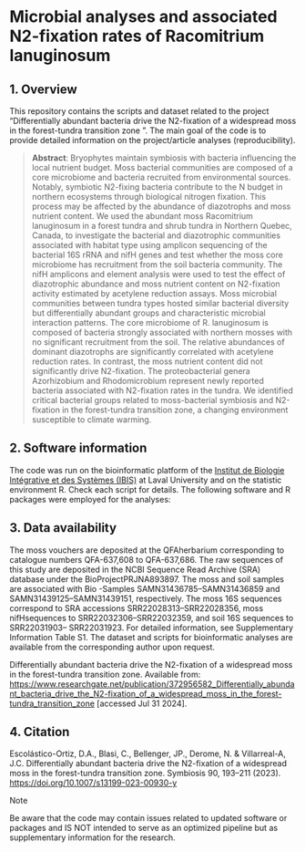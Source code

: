 # Microbial analyses and associated N2-fixation rates of Racomitrium lanuginosum 

## 1. Overview
This repository contains the scripts and dataset related to the project “Differentially abundant bacteria drive the N2-fixation of a widespread moss in the forest-tundra transition zone ”. The main goal of the code is to provide detailed information on the project/article analyses (reproducibility).

> **Abstract**: Bryophytes maintain symbiosis with bacteria influencing the local nutrient budget. Moss bacterial communities are composed of a core microbiome and bacteria recruited from environmental sources. Notably, symbiotic N2-fixing bacteria contribute to the N budget in northern ecosystems through biological nitrogen fixation. This process may be affected by the abundance of diazotrophs and moss nutrient content. We used the abundant moss Racomitrium lanuginosum in a forest tundra and shrub tundra in Northern Quebec, Canada, to investigate the bacterial and diazotrophic communities associated with habitat type using amplicon sequencing of the bacterial 16S rRNA and nifH genes and test whether the moss core microbiome has recruitment from the soil bacteria community. The nifH amplicons and element analysis were used to test the effect of diazotrophic abundance and moss nutrient content on N2-fixation activity estimated by acetylene reduction assays. Moss microbial communities between tundra types hosted similar bacterial diversity but differentially abundant groups and characteristic microbial interaction patterns. The core microbiome of R. lanuginosum is composed of bacteria strongly associated with northern mosses with no significant recruitment from the soil. The relative abundances of dominant diazotrophs are significantly correlated with acetylene reduction rates. In contrast, the moss nutrient content did not significantly drive N2-fixation. The proteobacterial genera Azorhizobium and Rhodomicrobium represent newly reported bacteria associated with N2-fixation rates in the tundra. We identified critical bacterial groups related to moss-bacterial symbiosis and N2-fixation in the forest-tundra transition zone, a changing environment susceptible to climate warming.

## 2. Software information
The code was run on the bioinformatic platform of the [Institut de Biologie Intégrative et des Systèmes (IBIS)](https://www.ibis.ulaval.ca/en/services-2/bioinformatics/documentation-servers/) at Laval University and on the statistic environment R. Check each script for details.
The following software and R packages were employed for the analyses:

## 3. Data availability
The moss vouchers are deposited at the QFAherbarium corresponding to catalogue numbers QFA-637,608 to QFA-637,686. The raw sequences of this study are deposited in the NCBI Sequence Read Archive (SRA) database under the BioProjectPRJNA893897. The moss and soil samples are associated with Bio -Samples SAMN31436785–SAMN31436859 and SAMN31439125–SAMN31439151, respectively. The moss 16S sequences correspond to SRA accessions SRR22028313–SRR22028356, moss nifHsequences to SRR22032306–SRR22032359, and soil 16S sequences to SRR22031903– SRR22031923. For detailed information, see Supplementary Information Table S1. The dataset and scripts for bioinformatic analyses are available from the corresponding author upon request. 

Differentially abundant bacteria drive the N2-fixation of a widespread moss in the forest-tundra transition zone. Available from: https://www.researchgate.net/publication/372956582_Differentially_abundant_bacteria_drive_the_N2-fixation_of_a_widespread_moss_in_the_forest-tundra_transition_zone [accessed Jul 31 2024].

## 4. Citation

Escolástico-Ortiz, D.A., Blasi, C., Bellenger, JP., Derome, N. & Villarreal-A, J.C. Differentially abundant bacteria drive the N2-fixation of a widespread moss in the forest-tundra transition zone. Symbiosis 90, 193–211 (2023). https://doi.org/10.1007/s13199-023-00930-y

> [!NOTE]
Be aware that the code may contain issues related to updated software or packages and IS NOT intended to serve as an optimized pipeline but as supplementary information for the research.
